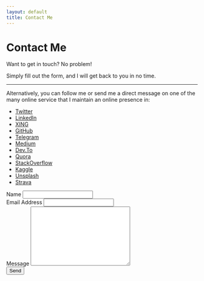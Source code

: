 ```yaml
---
layout: default
title: Contact Me
---
```


<div id="contact">
  <h1 class="pageTitle">Contact Me</h1>
  <div class="contactContent">
    <p class="intro">Want to get in touch? No problem!</p>
    <p>Simply fill out the form, and I will get back to you in no time.</p>
    <hr/>
    <p>Alternatively, you can follow me or send me a direct message on one of the many online service that I maintain an online presence in:</p>
    <ul>
      <li><a href="https://twitter.com/preslavrachev">Twitter</a></li>
      <li><a href="https://www.linkedin.com/in/preslavrachev/">LinkedIn</a></li>
      <li><a href="https://www.xing.com/profile/Preslav_Rachev/">XING</a></li>
      <li><a href="https://github.com/preslavrachev">GitHub</a></li>
      <li><a href="https://t.me/preslavrachev">Telegram</a></li>
      <li><a href="https://medium.com/@preslavrachev">Medium</a></li>
      <li><a href="https://dev.to/preslavrachev">Dev.To</a></li>
      <li><a href="https://www.quora.com/profile/Preslav-Rachev">Quora</a></li>
      <li><a href="https://stackoverflow.com/users/1107412/preslavrachev">StackOverflow</a></li>
      <li><a href="https://www.kaggle.com/preslavrachev">Kaggle</a></li>
      <li><a href="https://unsplash.com/@preslavrachev">Unsplash</a></li>
      <li><a href="https://www.strava.com/athletes/17972619">Strava</a></li>
    </ul>
  </div>
  <form action="http://formspree.io/preslavslinkedininbox@gmail.com" method="POST">
    <label for="name">Name</label>
    <input type="text" id="name" name="name" class="full-width"><br>
    <label for="email">Email Address</label>
    <input type="email" id="email" name="_replyto" class="full-width"><br>
    <label for="message">Message</label>
    <textarea name="message" id="message" cols="30" rows="10" class="full-width"></textarea><br>
    <input type="submit" value="Send" class="button">
  </form>
</div>
